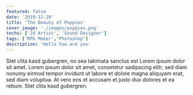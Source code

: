 ```yaml
---
featured: false
date: '2019-12-20'
title: 'The Beauty of Poppies'
cover_image: './images/poppies.png'
techs: ['2d Artist', 'Sound Designer']
tags: ['RPG Maker','Photoshop']
description: 'Hello how are you'
---
```


Stet clita kasd gubergren, no sea takimata sanctus est Lorem ipsum dolor sit amet. Lorem ipsum dolor sit amet, consetetur sadipscing elitr, sed diam nonumy eirmod tempor invidunt ut labore et dolore magna aliquyam erat, sed diam voluptua. At vero eos et accusam et justo duo dolores et ea rebum. Stet clita kasd gubergren.
